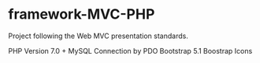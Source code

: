 # framework-MVC-PHP
Project following the Web MVC presentation standards.

PHP Version 7.0 +
MySQL Connection by PDO
Bootstrap 5.1
Boostrap Icons
